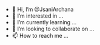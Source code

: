 - 👋 Hi, I’m @JsaniArchana
- 👀 I’m interested in ...
- 🌱 I’m currently learning ...
- 💞️ I’m looking to collaborate on ...
- 📫 How to reach me ...

<!---
JasaniArchana/JasaniArchana is a ✨ special ✨ repository because its `README.md` (this file) appears on your GitHub profile.
You can click the Preview link to take a look at your changes.
--->
